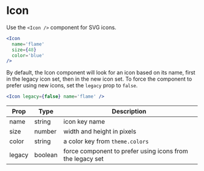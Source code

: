 
# Icon

Use the `<Icon />` component for SVG icons.

```.jsx
<Icon
  name='flame'
  size={48}
  color='blue'
/>
```

By default, the Icon component will look for an icon based on its name,
first in the legacy icon set, then in the new icon set.
To force the component to prefer using new icons, set the `legacy` prop to `false`.

```.jsx
<Icon legacy={false} name='flame' />
```

Prop | Type | Description
---|---|---
name | string | icon key name
size | number | width and height in pixels
color | string | a color key from `theme.colors`
legacy | boolean | force component to prefer using icons from the legacy set
